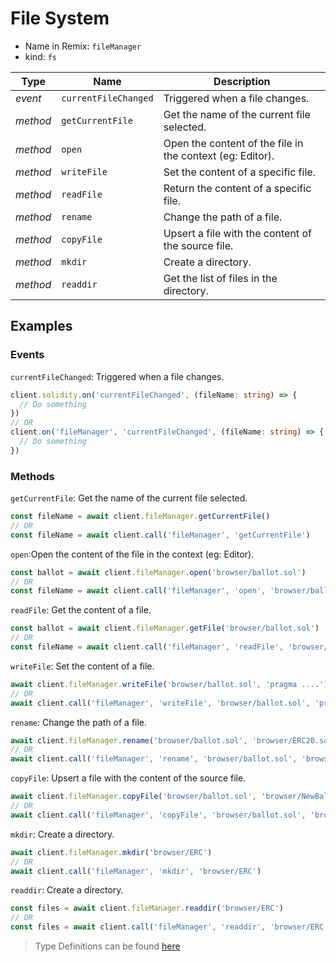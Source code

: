 # File System

- Name in Remix: `fileManager`
- kind: `fs`


|Type     |Name                   |Description |
|---------|-----------------------|------------|
|_event_  |`currentFileChanged`   |Triggered when a file changes.
|_method_ |`getCurrentFile`       |Get the name of the current file selected.
|_method_ |`open`                 |Open the content of the file in the context (eg: Editor).
|_method_ |`writeFile`            |Set the content of a specific file.
|_method_ |`readFile`             |Return the content of a specific file.
|_method_ |`rename`               |Change the path of a file.
|_method_ |`copyFile`             |Upsert a file with the content of the source file.
|_method_ |`mkdir`                |Create a directory.
|_method_ |`readdir`              |Get the list of files in the directory.

## Examples

### Events
`currentFileChanged`: Triggered when a file changes.
```typescript
client.solidity.on('currentFileChanged', (fileName: string) => {
  // Do something
})
// OR
client.on('fileManager', 'currentFileChanged', (fileName: string) => {
  // Do something
})
```

### Methods
`getCurrentFile`: Get the name of the current file selected.
```typescript
const fileName = await client.fileManager.getCurrentFile()
// OR
const fileName = await client.call('fileManager', 'getCurrentFile')
```


`open`:Open the content of the file in the context (eg: Editor).
```typescript
const ballot = await client.fileManager.open('browser/ballot.sol')
// OR
const fileName = await client.call('fileManager', 'open', 'browser/ballot.sol')
```

`readFile`: Get the content of a file.
```typescript
const ballot = await client.fileManager.getFile('browser/ballot.sol')
// OR
const fileName = await client.call('fileManager', 'readFile', 'browser/ballot.sol')
```

`writeFile`: Set the content of a file.
```typescript
await client.fileManager.writeFile('browser/ballot.sol', 'pragma ....')
// OR
await client.call('fileManager', 'writeFile', 'browser/ballot.sol', 'pragma ....')
```

`rename`: Change the path of a file.
```typescript
await client.fileManager.rename('browser/ballot.sol', 'browser/ERC20.sol')
// OR
await client.call('fileManager', 'rename', 'browser/ballot.sol', 'browser/ERC20.sol')
```

`copyFile`: Upsert a file with the content of the source file.
```typescript
await client.fileManager.copyFile('browser/ballot.sol', 'browser/NewBallot.sol')
// OR
await client.call('fileManager', 'copyFile', 'browser/ballot.sol', 'browser/NewBallot.sol')
```

`mkdir`: Create a directory.
```typescript
await client.fileManager.mkdir('browser/ERC')
// OR
await client.call('fileManager', 'mkdir', 'browser/ERC')
```

`readdir`: Create a directory.
```typescript
const files = await client.fileManager.readdir('browser/ERC')
// OR
const files = await client.call('fileManager', 'readdir', 'browser/ERC')
```


> Type Definitions can be found [here](../src/lib/file-system/type.ts)